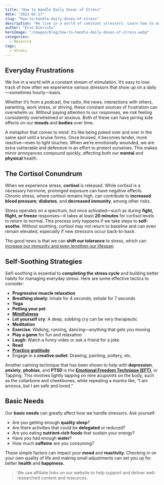 ```yaml
---
title: "How to Handle Daily Doses of Stress"
date: "2023-02-17"
slug: "how-to-handle-daily-doses-of-stress"
description: "We live in a world of constant stressors. Learn how to manage everyday stress and improve your overall health and well-being."
author: "Erin Dierickx"
heroImage: "/images/blog/how-to-handle-daily-doses-of-stress.webp"
categories:
  - Resource
tags:
  - Stress
---
```


## **Everyday Frustrations**

We live in a world with a constant stream of stimulation. It’s easy to lose track of how often we experience various stressors that show up on a daily—sometimes hourly—basis.

Whether it’s from a podcast, the radio, the news, interactions with others, parenting, work stress, or driving, these constant sources of frustration can overwhelm us. Without paying attention to our responses, we risk feeling consistently overwhelmed or anxious. Both of these can have jarring side effects on our **moods** and **bodies** over time.

A metaphor that comes to mind: it’s like being poked over and over in the same spot until a bruise forms. Once bruised, it becomes tender, more reactive—even to light touches. When we’re emotionally wounded, we are extra vulnerable and defensive in an effort to protect ourselves. This makes minor annoyances compound quickly, affecting both our **mental** and **physical** health.

## **The Cortisol Conundrum**

When we experience stress, **cortisol** is released. While cortisol is a necessary hormone, prolonged exposure can have negative effects. Chronic stress, where cortisol remains high, can contribute to **increased blood pressure**, **diabetes**, and **decreased immunity**, among other risks.

Stress operates on a spectrum, but once activated—such as during **fight, flight, or freeze** responses—it takes at least **20 minutes** for cortisol levels to return to normal. This process only happens if we take steps to **self-soothe**. Without soothing, cortisol may not return to baseline and can even remain elevated, especially if new stressors occur back-to-back.

The good news is that we can **shift our tolerance** to stress, which can [increase our immunity and even lengthen our lifespan](https://amzn.to/3YKtHav).

## **Self-Soothing Strategies**

Self-soothing is essential to **completing the stress cycle** and building better habits for managing everyday stress. Here are some effective tactics to consider:

- **Progressive muscle relaxation**
- **Breathing slowly**: Inhale for 4 seconds, exhale for 7 seconds
- **Yoga**
- **Petting your pet**
- [**Mindfulness**](https://amzn.to/3ItzcVa)
- **Let yourself cry**: A deep, sobbing cry can be very therapeutic
- **Meditation**
- **Exercise**: Walking, running, dancing—anything that gets you moving
- **Play a game** for fun and relaxation
- **Laugh**: Watch a funny video or ask a friend for a joke
- **Read**
- [**Practice gratitude**](https://amzn.to/3jZamDy)
- Engage in a **creative outlet**: Drawing, painting, pottery, etc.

Another calming technique that has been shown to help with **depression**, **anxiety**, **phobias**, and **PTSD** is the [**Emotional Freedom Technique (EFT)**](https://amzn.to/3YxAi7X), or Tapping. This involves lightly tapping on nine acupoints on the body, such as the collarbone and cheekbones, while repeating a mantra like, “I am anxious, but I am safe and loved.”

## **Basic Needs**

Our **basic needs** can greatly affect how we handle stressors. Ask yourself:

- Are you getting enough **quality sleep**?
- Are there activities that could be **delegated** or reduced?
- Are you eating **nutrient-rich foods** that sustain your energy?
- Have you had enough **water**?
- How much **caffeine** are you consuming?

These simple factors can impact your **mood** and **reactivity**. Checking in on your own quality of life and making small adjustments can set you up for better **health** and **happiness**.

> We use affiliate links on our website to help support and deliver well-researched content and resources.
